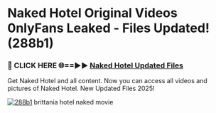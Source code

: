 # Naked Hotel Original Videos 0nlyFans Leaked - Files Updated! (288b1)

<h3>🔴 CLICK HERE 🌐==►► <a href="https://tinyurl.com/yckcrads" rel="nofollow">Naked Hotel Updated Files</a></h3>

Get Naked Hotel and all content. Now you can access all videos and pictures of Naked Hotel. New Updated Files 2025!

[![288b1](https://i.imgur.com/hpKpOFt.gif)](https://tinyurl.com/yckcrads)
brittania hotel naked movie